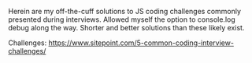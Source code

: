 Herein are my off-the-cuff solutions to JS coding challenges commonly presented during interviews. Allowed myself the option to console.log debug along the way. Shorter and better solutions than these likely exist.

Challenges: https://www.sitepoint.com/5-common-coding-interview-challenges/
